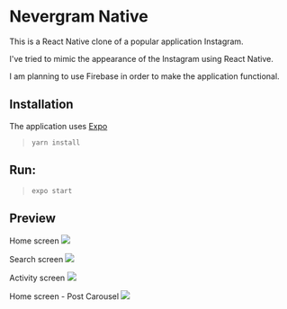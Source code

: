 # Nevergram Native
This is a React Native clone of a popular application Instagram. 

I've tried to mimic the appearance of the Instagram using React Native.

I am planning to use Firebase in order to make the application functional.

## Installation
The application uses [Expo](https://docs.expo.io/)
>`yarn install`
## Run:
>`expo start`

## Preview

Home screen
![](https://gyazo.com/452a6d7c1c3bf66723d958d7f1925323)

Search screen
![](https://gyazo.com/8c315d8594fbfdd0fe6b83b539352a8b)

Activity screen
![](https://gyazo.com/d0b0f9783e2c9dc33a56b77b4a20d336)

Home screen - Post Carousel
![](https://gyazo.com/df24cba8a0045f49cf7d6174e7393289)
